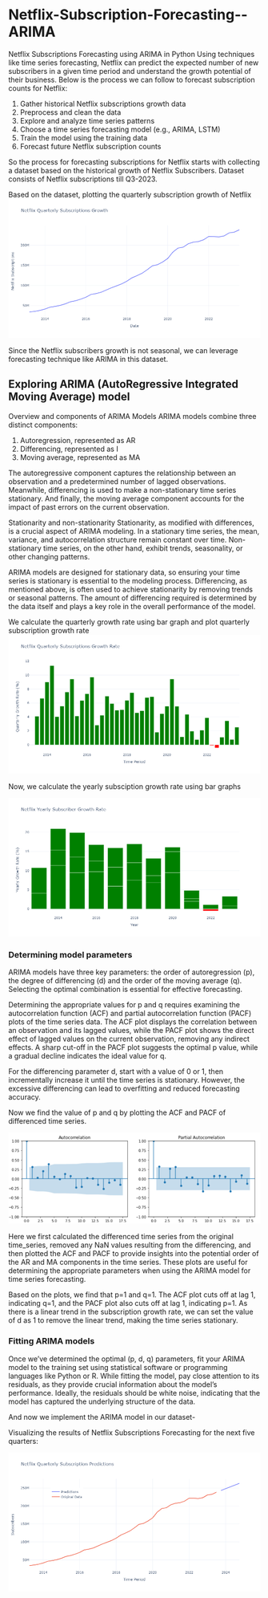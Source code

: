 # Netflix-Subscription-Forecasting--ARIMA
Netflix Subscriptions Forecasting using ARIMA in Python
Using techniques like time series forecasting, Netflix can predict the expected number of new subscribers in a given time period and understand the growth potential of their business. Below is the process we can follow to forecast subscription counts for Netflix:

1. Gather historical Netflix subscriptions growth data
2. Preprocess and clean the data
3. Explore and analyze time series patterns
4. Choose a time series forecasting model (e.g., ARIMA, LSTM)
5. Train the model using the training data
6. Forecast future Netflix subscription counts

So the process for forecasting subscriptions for Netflix starts with collecting a dataset based on the historical growth of Netflix Subscribers. Dataset consists of Netflix subscriptions till Q3-2023.

Based on the dataset, plotting the quarterly subscription growth of Netflix
![png](./Plot1.png)

Since the Netflix subscribers growth is not seasonal, we can leverage forecasting technique like ARIMA in this dataset.

## Exploring ARIMA (AutoRegressive Integrated Moving Average) model
Overview and components of ARIMA Models
ARIMA models combine three distinct components:

1. Autoregression, represented as AR
2. Differencing, represented as I
3. Moving average, represented as MA
   
The autoregressive component captures the relationship between an observation and a predetermined number of lagged observations. Meanwhile, differencing is used to make a non-stationary time series stationary. And finally, the moving average component accounts for the impact of past errors on the current observation.

Stationarity and non-stationarity
Stationarity, as modified with differences, is a crucial aspect of ARIMA modeling. In a stationary time series, the mean, variance, and autocorrelation structure remain constant over time. Non-stationary time series, on the other hand, exhibit trends, seasonality, or other changing patterns.

ARIMA models are designed for stationary data, so ensuring your time series is stationary is essential to the modeling process. Differencing, as mentioned above, is often used to achieve stationarity by removing trends or seasonal patterns. The amount of differencing required is determined by the data itself and plays a key role in the overall performance of the model.

We calculate the quarterly growth rate using bar graph and plot quarterly subscription growth rate
![png](./Plot2.png)

Now, we calculate the yearly subsciption growth rate using bar graphs

![png](./Plot3.png)

### Determining model parameters
ARIMA models have three key parameters: the order of autoregression (p), the degree of differencing (d) and the order of the moving average (q). Selecting the optimal combination is essential for effective forecasting.

Determining the appropriate values for p and q requires examining the autocorrelation function (ACF) and partial autocorrelation function (PACF) plots of the time series data. The ACF plot displays the correlation between an observation and its lagged values, while the PACF plot shows the direct effect of lagged values on the current observation, removing any indirect effects. A sharp cut-off in the PACF plot suggests the optimal p value, while a gradual decline indicates the ideal value for q.

For the differencing parameter d, start with a value of 0 or 1, then incrementally increase it until the time series is stationary. However, the excessive differencing can lead to overfitting and reduced forecasting accuracy.

Now we find the value of p and q by plotting the ACF and PACF of differenced time series.

![png](./Plot5.png)

Here we first calculated the differenced time series from the original time_series, removed any NaN values resulting from the differencing, and then plotted the ACF and PACF to provide insights into the potential order of the AR and MA components in the time series. These plots are useful for determining the appropriate parameters when using the ARIMA model for time series forecasting.

Based on the plots, we find that p=1 and q=1. The ACF plot cuts off at lag 1, indicating q=1, and the PACF plot also cuts off at lag 1, indicating p=1. As there is a linear trend in the subscription growth rate, we can set the value of d as 1 to remove the linear trend, making the time series stationary.

### Fitting ARIMA models
Once we’ve determined the optimal (p, d, q) parameters, fit your ARIMA model to the training set using statistical software or programming languages like Python or R. While fitting the model, pay close attention to its residuals, as they provide crucial information about the model’s performance. Ideally, the residuals should be white noise, indicating that the model has captured the underlying structure of the data.

And now we implement the ARIMA model in our dataset-

Visualizing the results of Netflix Subscriptions Forecasting for the next five quarters:

![png](./Plot4.png)
